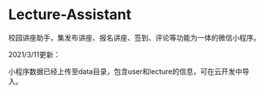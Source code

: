 # Lecture-Assistant
校园讲座助手，集发布讲座、报名讲座、签到、评论等功能为一体的微信小程序。



2021/3/11更新：

小程序数据已经上传至data目录，包含user和lecture的信息，可在云开发中导入。